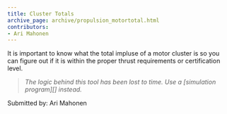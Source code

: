 ```yaml
---
title: Cluster Totals
archive_page: archive/propulsion_motortotal.html
contributors:
- Ari Mahonen
---
```

It is important to know what the total impluse of a motor cluster is so you can figure out if it is within the proper thrust requirements or certification level.

> _The logic behind this tool has been lost to time._
> _Use a [simulation program][] instead._

Submitted by: Ari Mahonen

[1]: https://www.thrustcurve.org/info/simulators.html
